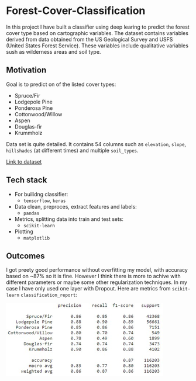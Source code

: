 # Forest-Cover-Classification
In this project I have built a classifier using deep learing to predict the forest cover type based on cartographic variables. The dataset contains variables derived from data obtained from the US Geological Survey and USFS (United States Forest Service). These variables include qualitative variables sush as wilderness areas and soil type.

## Motivation
Goal is to predict on of the listed cover types:
  * Spruce/Fir
  * Lodgepole Pine
  * Ponderosa Pine
  * Cottonwood/Willow
  * Aspen
  * Douglas-fir
  * Krummholz

Data set is quite detailed. It contains 54 columns such as `elevation`, `slope`, `hillshades` (at different times) and multiple `soil_types`.

[Link to dataset](https://www.kaggle.com/datasets/adrianwiktorowicz/cover-data)

## Tech stack
* For builidng classifier:
  - `tensorflow`, `keras`
* Data clean, preproces, extract features and labels:
  - `pandas`
* Metrics, splitting data into train and test sets:
  - `scikit-learn`
* Plotting
  - `matplotlib`
  

## Outcomes
I got preety good performance without overfitting my model, with accuracy based on ~87% so it is fine. However I think there is more to achive with different parameters or maybe some other regularization techniques. In my case I have only used one layer with Dropout. 
Here are metrics from `scikit-learn` `classification_report`:

![Metrics](classification_report.jpg)
